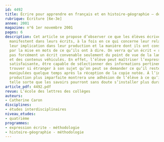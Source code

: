 ```yaml
---
id: 4492
title: Écrire pour apprendre en français et en histoire-géographie – des copies d’élèves
rubrique: Écriture [6e-3e] 
annee: 2001
magazine: n°6 1er novembre 2001
pages: 6
description: Cet article se propose d’observer ce que les élèves écrivent et ce qu’ils
  manifestent dans leurs écrits, à la fois en ce qui concerne leur relation à l’écriture,
  leur implication dans leur production et la manière dont ils ont construit du savoir
  par la mise en mots de ce qu’ils ont à dire. On verra qu’un écrit « réussi » n’est
  pas forcément un écrit convenable seulement du point de vue de la langue utilisée
  et des contenus véhiculés. En effet, l’élève peut maîtriser l’expression de façon
  satisfaisante, être capable de sélectionner des informations pertinentes, mais se
  trouver si étranger à son sujet qu’on peut se demander ce qu’il restera des connaissances
  manipulées quelque temps après la réception de la copie notée. À l’inverse, une
  production plus imparfaite montrera une adhésion de l’élève à ce qu’il écrit, de
  telle sorte que les savoirs pourront sans doute s’installer plus durablement.
article_pdf: 4492.pdf
revue: L’école des lettres des collèges
auteurs:
- Catherine Caron
disciplines:
- études interdisciplinaires
niveau_etudes:
- quatrième
programmes:
- expression écrite - méthodologie
- histoire-géographie - méthodologie
---
```

